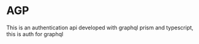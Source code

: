 # AGP
This is an authentication api developed with graphql prism and typescript, this is auth for graphql
